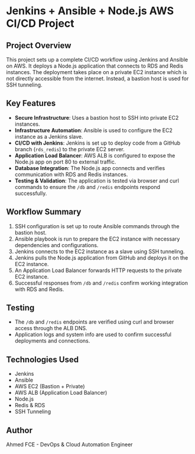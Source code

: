
# Jenkins + Ansible + Node.js AWS CI/CD Project

## Project Overview

This project sets up a complete CI/CD workflow using Jenkins and Ansible on AWS. It deploys a Node.js application that connects to RDS and Redis instances. The deployment takes place on a private EC2 instance which is not directly accessible from the internet. Instead, a bastion host is used for SSH tunneling.

## Key Features

- **Secure Infrastructure**: Uses a bastion host to SSH into private EC2 instances.
- **Infrastructure Automation**: Ansible is used to configure the EC2 instance as a Jenkins slave.
- **CI/CD with Jenkins**: Jenkins is set up to deploy code from a GitHub branch (`rds_redis`) to the private EC2 server.
- **Application Load Balancer**: AWS ALB is configured to expose the Node.js app on port 80 to external traffic.
- **Database Integration**: The Node.js app connects and verifies communication with RDS and Redis instances.
- **Testing & Validation**: The application is tested via browser and curl commands to ensure the `/db` and `/redis` endpoints respond successfully.

## Workflow Summary

1. SSH configuration is set up to route Ansible commands through the bastion host.
2. Ansible playbook is run to prepare the EC2 instance with necessary dependencies and configurations.
3. Jenkins connects to the EC2 instance as a slave using SSH tunneling.
4. Jenkins pulls the Node.js application from GitHub and deploys it on the EC2 instance.
5. An Application Load Balancer forwards HTTP requests to the private EC2 instance.
6. Successful responses from `/db` and `/redis` confirm working integration with RDS and Redis.

## Testing

- The `/db` and `/redis` endpoints are verified using curl and browser access through the ALB DNS.
- Application logs and system info are used to confirm successful deployments and connections.

## Technologies Used

- Jenkins
- Ansible
- AWS EC2 (Bastion + Private)
- AWS ALB (Application Load Balancer)
- Node.js
- Redis & RDS
- SSH Tunneling

## Author

Ahmed FCE - DevOps & Cloud Automation Engineer
